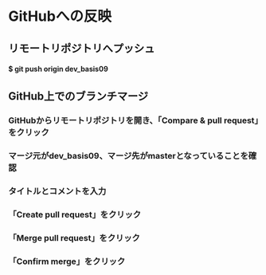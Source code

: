 # GitHubへの反映

## リモートリポジトリへプッシュ

#### $ git push origin dev_basis09

## GitHub上でのブランチマージ

### GitHubからリモートリポジトリを開き、「Compare & pull request」をクリック

### マージ元がdev_basis09、マージ先がmasterとなっていることを確認

### タイトルとコメントを入力

### 「Create pull request」をクリック

### 「Merge pull request」をクリック

### 「Confirm merge」をクリック
